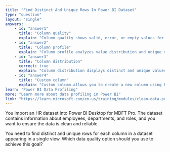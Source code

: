 ```yaml
---
title: "Find Distinct And Unique Rows In Power BI Dataset"
type: "question"
layout: "single"
answers:
    - id: "answer1"
      title: "Column quality"
      explain: "Column quality shows valid, error, or empty values for all columns, not distinct and unique values."
    - id: "answer2"
      title: "Column profile"
      explain: "Column profile analyzes value distribution and unique values for a selected column, not all columns in a single view."
    - id: "answer3"
      title: "Column distribution"
      correct: true
      explain: "Column distribution displays distinct and unique values for each column in a single view, making it the best option for this scenario."
    - id: "answer4"
      title: "Custom column"
      explain: "Custom column allows you to create a new column using Power Query, not for checking distinct and unique values."
learn: "Power BI Data Profiling"
more: "Learn more about data profiling in Power BI"
link: "https://learn.microsoft.com/en-us/training/modules/clean-data-power-bi/6-profile-data"
---
```

You import an HR dataset into Power BI Desktop for MDFT Pro. The dataset contains information about employees, departments, and roles, and you want to ensure the data is clean and reliable.

You need to find distinct and unique rows for each column in a dataset appearing in a single view. Which data quality option should you use to achieve this goal?
